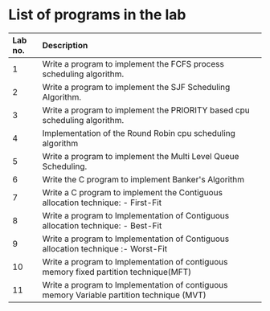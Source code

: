# List of programs in the lab

| Lab no. | Description |
| :------ | :---------- |
|1|  Write a program to implement the FCFS process scheduling algorithm.
|2|  Write a program to implement the SJF Scheduling Algorithm.
|3|  Write a program to implement the PRIORITY based cpu scheduling algorithm.
|4|  Implementation of the Round Robin cpu scheduling algorithm
|5|  Write a program to implement the Multi Level Queue Scheduling.
|6|  Write the C program to implement Banker's Algorithm
|7|  Write a C program to implement the Contiguous allocation technique: - First-Fit
|8|  Write a program to Implementation of Contiguous allocation technique: - Best-Fit
|9|  Write a program to Implementation of Contiguous allocation technique :- Worst-Fit
|10| Write a program to Implementation of contiguous memory fixed partition technique(MFT)
|11| Write a program to Implementation of contiguous memory Variable partition technique (MVT)

